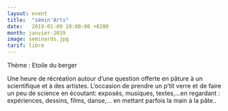 ```yaml
---
layout: event
title:  "sémin'Arts"
date:   2019-01-09 20:00:00 +0200
month: janvier-2019
image: seminards.jpg
tarif: libre
---
```


Thème : Etoile du berger  

Une heure de récréation autour d’une question offerte en pâture à un scientifique et à des artistes. L’occasion de prendre un p’tit verre et de faire un peu de science en écoutant: exposés, musiques, textes,…en regardant : expériences, dessins, films, danse,… en mettant parfois la main à la pâte..

